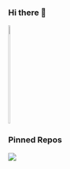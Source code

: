 ### Hi there 👋
<div style="display: flex;">

<a href="https://github.com/yuyaozhong">
  <img align="left" height="200px" width="40%" src="https://github-readme-stats.vercel.app/api?username=yuyaozhong&count_private=true&show_icons=true" />
</a>

<!--
<a href="https://github.com/yuyaozhong">
  <img align="center" height="200px" width="40%" src="https://github-readme-stats.vercel.app/api/top-langs/?username=yuyaozhong&layout=compact" />
</a>
-->

</div>

### Pinned Repos
<a href="https://github.com/YuyaoZhong/react-pivottable-custom">
  <img align="left"  src="https://github-readme-stats.vercel.app/api/pin/?username=yuyaozhong&repo=react-pivottable-custom" />
</a>
<!--
**YuyaoZhong/YuyaoZhong** is a ✨ _special_ ✨ repository because its `README.md` (this file) appears on your GitHub profile.

Here are some ideas to get you started:

- 🔭 I’m currently working on ...
- 🌱 I’m currently learning ...
- 👯 I’m looking to collaborate on ...
- 🤔 I’m looking for help with ...
- 💬 Ask me about ...
- 📫 How to reach me: ...
- 😄 Pronouns: ...
- ⚡ Fun fact: ...
-->
